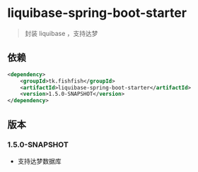 # liquibase-spring-boot-starter

> 封装 liquibase ，支持达梦

## 依赖

```xml
<dependency>
    <groupId>tk.fishfish</groupId>
    <artifactId>liquibase-spring-boot-starter</artifactId>
    <version>1.5.0-SNAPSHOT</version>
</dependency>
```

## 版本

### 1.5.0-SNAPSHOT

- 支持达梦数据库
